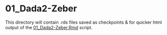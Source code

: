# 01_Dada2-Zeber

This directory will contain .rds files saved as checkpoints & for quicker html output of the [01_Dada2-Zeber.Rmd](../../../../../scripts/analysis-individual/Zeber-2016/01_Dada2-Zeber.Rmd) script.